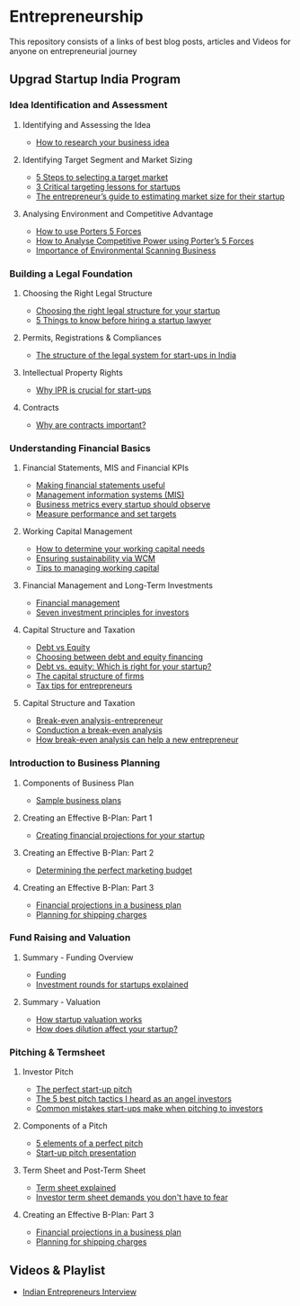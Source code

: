 # Entrepreneurship
This repository consists of a links of best blog posts, articles and Videos for anyone on entrepreneurial journey

## Upgrad Startup India Program

   ### Idea Identification and Assessment
   1. Identifying and Assessing the Idea
       * [How to research your business idea](https://www.entrepreneur.com/article/70518)


   2. Identifying Target Segment and Market Sizing
       * [5 Steps to selecting a target market](http://www.rocketwatcher.com/blog/2015/04/startup-market-segmentation.html)
       * [3 Critical targeting lessons for startups](http://marketingbeforefunding.com/2013/08/19/targeting-lessons-for-startups/)
       * [The entrepreneur’s guide to estimating market size for their startup](https://thehubforstartups.com/2015/06/08/the-entrepreneurs-guide-to-estimating-market-size-for-its-startup/)

   3. Analysing Environment and Competitive Advantage
       * [How to use Porters 5 Forces](http://www.smartinsights.com/marketing-planning/marketing-models/porters-five-forces/)
       * [How to Analyse Competitive Power using Porter’s 5 Forces](https://www.mindtools.com/pages/article/newTMC_08.htm)
       * [Importance of Environmental Scanning Business](http://www.preservearticles.com/2013082933393/8-important-needs-and-importance-of-environmental-scanning-business.html)

   ### Building a Legal Foundation
   1. Choosing the Right Legal Structure
       * [Choosing the right legal structure for your startup](https://blogs.wsj.com/india-chief-mentor/2010/03/05/choosing-the-right-legal-structure-for-your-startup/)
       * [5 Things to know before hiring a startup lawyer](https://www.angelkings.com/startup-lawyers/)

   2. Permits, Registrations & Compliances
       * [The structure of the legal system for start-ups in India](https://www.indiafilings.com/learn/)

   3. Intellectual Property Rights
       * [Why IPR is crucial for start-ups](http://www.legalservicesindia.com/articles/impip.htm)

   4. Contracts
       * [Why are contracts important?](http://yourbusiness.azcentral.com/contracts-important-business-5691.html)


   ### Understanding Financial Basics
   1. Financial Statements, MIS and Financial KPIs
       * [Making financial statements useful](https://www.entrepreneur.com/article/232864)
       * [Management information systems (MIS)](https://www.inc.com/encyclopedia/management-information-systems-mis.html)
       * [Business metrics every startup should observe](http://yfsmagazine.com/2013/04/27/key-performance-indicators-9-business-metrics-every-startup-should-watch/)
       * [Measure performance and set targets](http://www.infoentrepreneurs.org/en/guides/measure-performance-and-set-targets/)

   2. Working Capital Management
       * [How to determine your working capital needs](https://www.entrepreneur.com/article/225658)
       * [Ensuring sustainability via WCM](https://yourstory.com/2012/04/startups-need-to-ensure-sustainability-via-working-capitalmanagement/)
       * [Tips to managing working capital](http://www.entrepreneurshipinabox.com/7272/entrepreneurial-tips-to-managing-working-capital/)

   3. Financial Management and Long-Term Investments
       * [Financial management](https://www.entrepreneur.com/article/21926)
       * [Seven investment principles for investors](https://www.inc.com/karl-and-bill/7-investment-principles-for-entrepreneurs.html)

   4. Capital Structure and Taxation
       * [Debt vs Equity](https://www.entrepreneur.com/article/242859)
       * [Choosing between debt and equity financing](https://www.entrepreneur.com/article/159518)
       * [Debt vs. equity: Which is right for your startup?](https://venturebeat.com/2012/06/09/debt-vs-equity-which-is-right-for-your-startup/)
       * [The capital structure of firms](https://corpgov.law.harvard.edu/2013/07/23/the-capital-structure-decisions-of-new-firms/)
       * [Tax tips for entrepreneurs](https://www.entrepreneur.com/article/226128)

   5. Capital Structure and Taxation
       * [Break-even analysis-entrepreneur](https://www.entrepreneur.com/encyclopedia/break-even-analysis)
       * [Conduction a break-even analysis](https://www.entrepreneur.com/article/73782)
       * [How break-even analysis can help a new entrepreneur](http://smallbusiness.chron.com/can-breakeven-analysis-entrepreneur-planning-launch-business-48348.html)


   ### Introduction to Business Planning
   1. Components of Business Plan
       * [Sample business plans](http://www.bplans.com/sample_business_plans.php)
       

   2. Creating an Effective B-Plan: Part 1
       * [Creating financial projections for your startup](https://quickbooks.intuit.com/r/business-planning/how-to-create-financial-projections-for-your-startup/)

   3. Creating an Effective B-Plan: Part 2
       * [Determining the perfect marketing budget](https://www.entrepreneur.com/article/243790)

   4. Creating an Effective B-Plan: Part 3
       * [ Financial projections in a business plan](https://www.thebalance.com/writing-a-business-plan-financial-projections-1200842)
       * [Planning for shipping charges](https://www.entrepreneur.com/article/64726)
       
   ### Fund Raising and Valuation
   1. Summary - Funding Overview
       * [Funding ](http://fortune.com/2016/01/09/entrepreneurs-funding/)
       * [Investment rounds for startups explained ](http://blog.onevest.com/blog/2015/4/23/startup-investment-101-investment-rounds-explained)
   
   2. Summary - Valuation
       * [How startup valuation works](https://blog.adioma.com/how-startup-valuation-works-infographic/)
       * [How does dilution affect your startup?](https://bothsidesofthetable.com/understanding-how-dilution-affects-you-at-a-startup-4fb4cd29ad5c)
       
   ### Pitching & Termsheet
   1. Investor Pitch
      * [The perfect start-up pitch](http://mashable.com/2013/03/07/robert-scoble-perfect-startup-pitch/#yQ..mM9bOiqU)
      * [The 5 best pitch tactics I heard as an angel investors](https://www.entrepreneur.com/article/244115)
      * [Common mistakes start-ups make when pitching to investors](https://www.forbes.com/forbes/welcome/?toURL=https://www.forbes.com/sites/allbusiness/2014/08/20/28-common-mistakes-startups-make-when-pitching-to-investors/&refURL=&referrer=#72f468fa5ba3)

   2. Components of a Pitch
       * [5 elements of a perfect pitch](https://www.forbes.com/sites/carminegallo/2012/10/23/richard-bransons-5-elements-of-a-perfect-pitch/#42b0e9225ec6)
       * [Start-up pitch presentation](http://mashable.com/2011/06/24/startup-pitch-presentation/#Ru5yjh4KqkqK)

   3. Term Sheet and Post-Term Sheet
       * [Term sheet explained](http://web.archive.org/web/20130303042811/http://www.foundersfund.com/uploads/term_sheet_explained.pdf)
       * [Investor term sheet demands you don't have to fear](https://www.entrepreneur.com/article/250596)

   4. Creating an Effective B-Plan: Part 3
       * [ Financial projections in a business plan](https://www.thebalance.com/writing-a-business-plan-financial-projections-1200842)
       * [Planning for shipping charges](https://www.entrepreneur.com/article/64726)
       

## Videos & Playlist
   * [Indian Entrepreneurs Interview](https://www.youtube.com/watch?v=ivlmUN_b5sg&list=PL2Jn4_RetiGSfVllGhQTKL7iE8QpUgmo9)
       




